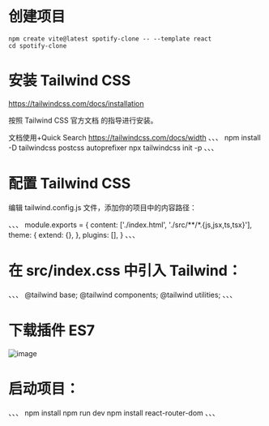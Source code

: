 # 创建项目
```
npm create vite@latest spotify-clone -- --template react
cd spotify-clone
```
# 安装 Tailwind CSS
https://tailwindcss.com/docs/installation

按照 Tailwind CSS 官方文档 的指导进行安装。

文档使用+Quick Search
https://tailwindcss.com/docs/width
、、、
npm install -D tailwindcss postcss autoprefixer
npx tailwindcss init -p
、、、

# 配置 Tailwind CSS
编辑 tailwind.config.js 文件，添加你的项目中的内容路径：

、、、
module.exports = {
  content: ['./index.html', './src/**/*.{js,jsx,ts,tsx}'],
  theme: {
    extend: {},
  },
  plugins: [],
}
、、、

# 在 src/index.css 中引入 Tailwind：
、、、
@tailwind base;
@tailwind components;
@tailwind utilities;
、、、

# 下载插件 ES7
![image](https://github.com/user-attachments/assets/a707b754-e1e1-4cc5-879f-caa542ac92d3)

# 启动项目：
、、、
npm install
npm run dev
npm install react-router-dom
、、、



